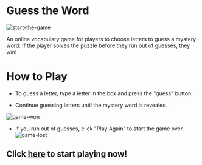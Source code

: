 # Guess the Word
![start-the-game](https://user-images.githubusercontent.com/83617105/149810116-bb5d8ff7-863a-49d6-bfb2-5669e4a1cf12.PNG)

An online vocabulary game for players to choose letters to guess a mystery word. If the player solves the puzzle before they run out of guesses, they win!
# How to Play

- To guess a letter, type a letter in the box and press the "guess" button.

- Continue guessing letters until the mystery word is revealed.

![game-won](https://user-images.githubusercontent.com/83617105/149812372-4838ce49-a7c5-4ade-bdc2-b5bc50dc8d3f.PNG)


- If you run out of guesses, click "Play Again" to start the game over.
![game-lost](https://user-images.githubusercontent.com/83617105/149812159-6c7103ab-0095-4a24-821e-b17e5c776f10.PNG)

## Click [here](https://vjards.github.io/guess-the-word/) to start playing now! 
